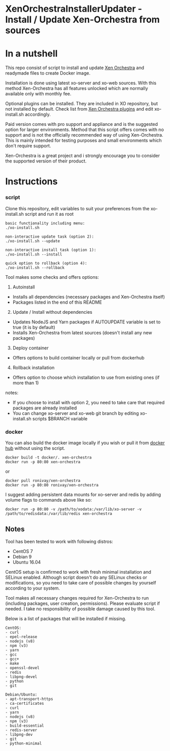 
# XenOrchestraInstallerUpdater - Install / Update Xen-Orchestra from sources

# In a nutshell

This repo consist of script to install and update [Xen Orchestra](https://xen-orchestra.com/#!/) and readymade files to create Docker image.

Installation is done using latest xo-server and xo-web sources. With this method Xen-Orchestra has all features unlocked which are normally available only with monthly fee.

Optional plugins can be installed. They are included in XO repository, but not installed by default. Check list from [Xen Orchestra plugins](https://github.com/vatesfr/xen-orchestra/tree/master/packages) and edit xo-install.sh accordingly.


Paid version comes with pro support and appliance and is the suggested option for larger environments. Method that this script offers comes with no support and is not the officially recommended way of using Xen-Orchestra. This is mainly intended for testing purposes and small environments which don't require support.

Xen-Orchestra is a great project and i strongly encourage you to consider the supported version of their product.

# Instructions

### script
Clone this repository, edit variables to suit your preferences from the xo-install.sh script and run it as root

```
basic functionality including menu:
./xo-install.sh

non-interactive update task (option 2):
./xo-install.sh --update

non-interactive install task (option 1):
./xo-install.sh --install

quick option to rollback (option 4):
./xo-install.sh --rollback
```

Tool makes some checks and offers options:

1. Autoinstall
 - Installs all dependencies (necessary packages and Xen-Orchestra itself)
 - Packages listed in the end of this README

2. Update / Install without dependencies
 - Updates NodeJS and Yarn packages if AUTOUPDATE variable is set to true (it is by default)
 - Installs Xen-Orchestra from latest sources (doesn't install any new packages)

3. Deploy container
 - Offers options to build container locally or pull from dockerhub

4. Rollback installation
 - Offers option to choose which installation to use from existing ones (if more than 1)

notes:

 - If you choose to install with option 2, you need to take care that required packages are already installed
 - You can change xo-server and xo-web git branch by editing xo-install.sh scripts $BRANCH variable

### docker
You can also build the docker image locally if you wish or pull it from [docker hub](https://hub.docker.com/r/ronivay/xen-orchestra/) without using the script.

```
docker build -t docker/. xen-orchestra
docker run -p 80:80 xen-orchestra
```
or
```
docker pull ronivay/xen-orchestra
docker run -p 80:80 ronivay/xen-orchestra
```

I suggest adding persistent data mounts for xo-server and redis by adding volume flags to commands above like so:

```
docker run -p 80:80 -v /path/to/xodata:/var/lib/xo-server -v /path/to/redisdata:/var/lib/redis xen-orchestra
```

## Notes

Tool has been tested to work with following distros:

- CentOS 7
- Debian 9
- Ubuntu 16.04

CentOS setup is confirmed to work with fresh minimal installation and SELinux enabled. 
Although script doesn't do any SELinux checks or modifications, so you need to take care of possible changes by yourself according to your system.

Tool makes all necessary changes required for Xen-Orchestra to run (including packages, user creation, permissions). Please evaluate script if needed.
I take no responsibility of possible damage caused by this tool.

Below is a list of packages that will be installed if missing.

```
CentOS:
- curl
- epel-release
- nodejs (v8)
- npm (v3)
- yarn
- gcc
- gcc+
- make
- openssl-devel
- redis
- libpng-devel
- python
- git

Debian/Ubuntu:
- apt-transport-https
- ca-certificates
- curl
- yarn
- nodejs (v8)
- npm (v3)
- build-essential
- redis-server
- libpng-dev
- git
- python-minimal
```
